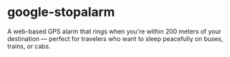 # google-stopalarm
A web-based GPS alarm that rings when you're within 200 meters of your destination — perfect for travelers who want to sleep peacefully on buses, trains, or cabs.
